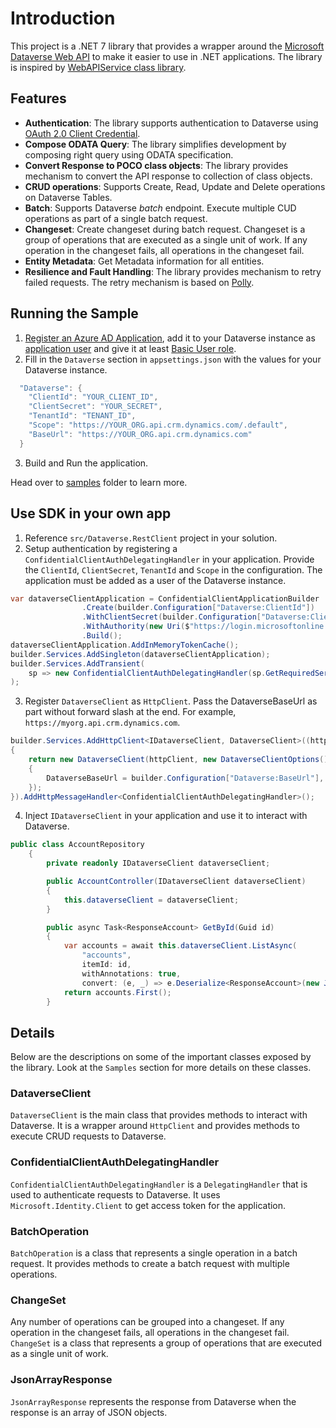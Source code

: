 # Introduction

This project is a .NET 7 library that provides a wrapper around the [Microsoft Dataverse Web API](https://docs.microsoft.com/en-us/powerapps/developer/data-platform/webapi/overview-web-api) to make it easier to use in .NET applications. The library is inspired by [WebAPIService class library](https://github.com/microsoft/PowerApps-Samples/tree/master/dataverse/webapi/C%23-NETx/WebAPIService).

## Features
- **Authentication**: The library supports authentication to Dataverse using [OAuth 2.0 Client Credential](https://learn.microsoft.com/en-us/power-apps/developer/data-platform/authenticate-oauth).
- **Compose ODATA Query**: The library simplifies development by composing right query using ODATA specification.
- **Convert Response to POCO class objects**: The library provides mechanism to convert the API response to collection of class objects.
- **CRUD operations**: Supports Create, Read, Update and Delete operations on Dataverse Tables.
- **Batch**: Supports Dataverse *batch* endpoint. Execute multiple CUD operations as part of a single batch request.
- **Changeset**: Create changeset during batch request. Changeset is a group of operations that are executed as a single unit of work. If any operation in the changeset fails, all operations in the changeset fail.
- **Entity Metadata**: Get Metadata information for all entities.
- **Resilience and Fault Handling**: The library provides mechanism to retry failed requests. The retry mechanism is based on [Polly](https://github.com/App-vNext/Polly).


## Running the Sample
1. [Register an Azure AD Application](https://learn.microsoft.com/en-us/power-apps/developer/data-platform/use-single-tenant-server-server-authentication), add it to your Dataverse instance as [application user](https://learn.microsoft.com/en-us/power-platform/admin/manage-application-users#create-an-application-user) and give it at least [Basic User role](https://learn.microsoft.com/en-us/power-platform/admin/manage-application-users#manage-roles-for-an-application-user).
2. Fill in the `Dataverse` section in `appsettings.json` with the values for your Dataverse instance.
```csharp
  "Dataverse": {
    "ClientId": "YOUR_CLIENT_ID",
    "ClientSecret": "YOUR_SECRET",
    "TenantId": "TENANT_ID",
    "Scope": "https://YOUR_ORG.api.crm.dynamics.com/.default",
    "BaseUrl": "https://YOUR_ORG.api.crm.dynamics.com"
  }
```
3. Build and Run the application.

Head over to [samples](/samples) folder to learn more.


## Use SDK in your own app
1. Reference `src/Dataverse.RestClient` project in your solution.
1. Setup authentication by registering a `ConfidentialClientAuthDelegatingHandler` in your application. Provide the `ClientId`, `ClientSecret`, `TenantId` and `Scope` in the configuration. The application must be added as a user of the Dataverse instance.
```csharp
var dataverseClientApplication = ConfidentialClientApplicationBuilder
                .Create(builder.Configuration["Dataverse:ClientId"])
                .WithClientSecret(builder.Configuration["Dataverse:ClientSecret"])
                .WithAuthority(new Uri($"https://login.microsoftonline.com/{builder.Configuration["Dataverse:TenantId"]}/"))
                .Build();
dataverseClientApplication.AddInMemoryTokenCache();
builder.Services.AddSingleton(dataverseClientApplication);
builder.Services.AddTransient(
    sp => new ConfidentialClientAuthDelegatingHandler(sp.GetRequiredService<IConfidentialClientApplication>(), new[] { builder.Configuration["Dataverse:Scope"] })
);
```
3. Register `DataverseClient` as `HttpClient`. Pass the DataverseBaseUrl as part without forward slash at the end. For example, `https://myorg.api.crm.dynamics.com`.
```csharp
builder.Services.AddHttpClient<IDataverseClient, DataverseClient>((httpClient, sp) =>
{
    return new DataverseClient(httpClient, new DataverseClientOptions()
    {
        DataverseBaseUrl = builder.Configuration["Dataverse:BaseUrl"],
    });
}).AddHttpMessageHandler<ConfidentialClientAuthDelegatingHandler>();
```
4. Inject `IDataverseClient` in your application and use it to interact with Dataverse.
```csharp
public class AccountRepository
    {
        private readonly IDataverseClient dataverseClient;

        public AccountController(IDataverseClient dataverseClient)
        {
            this.dataverseClient = dataverseClient;
        }

        public async Task<ResponseAccount> GetById(Guid id)
        {
            var accounts = await this.dataverseClient.ListAsync(
                "accounts",
                itemId: id,
                withAnnotations: true,
                convert: (e, _) => e.Deserialize<ResponseAccount>(new JsonSerializerOptions() { PropertyNamingPolicy = JsonNamingPolicy.CamelCase }));
            return accounts.First();
        }
```

## Details
Below are the descriptions on some of the important classes exposed by the library. Look at the `Samples` section for more details on these classes.

### DataverseClient
`DataverseClient` is the main class that provides methods to interact with Dataverse. It is a wrapper around `HttpClient` and provides methods to execute CRUD requests to Dataverse.

### ConfidentialClientAuthDelegatingHandler
`ConfidentialClientAuthDelegatingHandler` is a `DelegatingHandler` that is used to authenticate requests to Dataverse. It uses `Microsoft.Identity.Client` to get access token for the application.

### BatchOperation
`BatchOperation` is a class that represents a single operation in a batch request. It provides methods to create a batch request with multiple operations.

### ChangeSet
Any number of operations can be grouped into a changeset. If any operation in the changeset fails, all operations in the changeset fail. `ChangeSet` is a class that represents a group of operations that are executed as a single unit of work.

### JsonArrayResponse
`JsonArrayResponse` represents the response from Dataverse when the response is an array of JSON objects.

